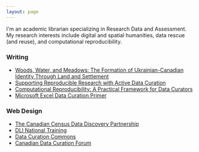 ```yaml
---
layout: page
---
```


I'm an academic librarian specializing in Research Data and Assessment. My research interests include digital and spatial humanities, data rescue (and reuse), and computational reproducibility.



<!---
I'm passionate about Canadian politics and discourse. My [masters thesis](http://definingprivacy.mediagestalt.com) investigated the Canadian Government's meaning of privacy by digitally analyzing a 60 million word Hansard corpus. Download my [data](https://dataverse.scholarsportal.info/dataverse/hansard) and my [code](https://github.com/mediagestalt).

--->
### Writing

- [Woods, Water, and Meadows: The Formation of Ukrainian-Canadian Identity Through Land and Settlement](https://doi.org/10.15353/acmla.n174.6015)
- [Supporting Reproducible Research with Active Data Curation](https://doi.org/10.5206/qqsg2445)
- [Computational Reproducibility: A Practical Framework for Data Curators](https://doi.org/10.7191/jeslib.2021.1206)
- [Microsoft Excel Data Curation Primer](https://hdl.handle.net/11299/202816)

### Web Design

- [The Canadian Census Data Discovery Partnership](https://cddp-pddr.ca)
- [DLI National Training](https://dli-training.github.io)
- [Data Curation Commons](https://portage-ceg.github.io)
- [Canadian Data Curation Forum](https://data-curation.github.io)
